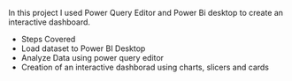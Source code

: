 In this project I used Power Query Editor and Power Bi desktop to create an
<br>
interactive dashboard.
<br>
* Steps Covered
* Load dataset to Power BI Desktop
* Analyze Data using power query editor
* Creation of an interactive dashborad using charts, slicers and cards

